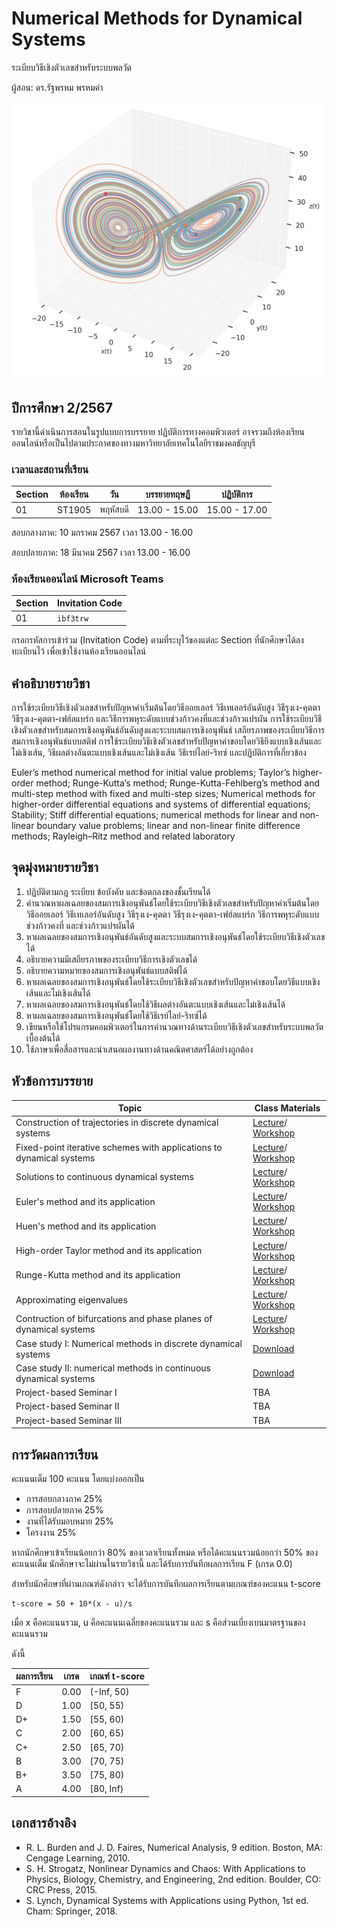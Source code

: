# Numerical Methods for Dynamical Systems
ระเบียบวิธีเชิงตัวเลขสำหรับระบบพลวัต


ผู้สอน: ดร.รัฐพรหม พรหมคำ


<img src='./images/phasespace.png' alt='banner' width='500'>

## ปีการศึกษา 2/2567
รายวิชานี้ดำเนินการสอนในรูปแบบการบรรยาย ปฏิบัติการทางคอมพิวเตอร์ 
อาจรวมถึงห้องเรียนออนไลน์หรือเป็นไปตามประกาศของทางมหาวิทยาลัยเทคโนโลยีราชมงคลธัญบุรี 


### เวลาและสถานที่เรียน

| Section | ห้องเรียน | วัน | บรรยายทฤษฏี  | ปฏิบัติการ  |
|--------|---------|----|---------------|---------------|
| 01     |  ST1905 | พฤหัสบดี | 13.00 - 15.00  | 15.00 - 17.00|

สอบกลางภาค:  10 มกราคม 2567 เวลา 13.00 - 16.00

สอบปลายภาค:  18 มีนาคม 2567 เวลา 13.00 - 16.00

### ห้องเรียนออนไลน์ Microsoft Teams

| Section | Invitation Code | 
|---------|-----------------|
|     01  |  `ibf3trw`      | 

กรอกรหัสการเข้าร่วม (Invitation Code) ตามที่ระบุไว้ของแต่ละ Section ที่นักศึกษาได้ลงทะเบียนไว้ เพื่อเข้าใช้งานห้องเรียนออนไลน์


## คำอธิบายรายวิชา
การใช้ระเบียบวิธีเชิงตัวเลขสำหรับปัญหาค่าเริ่มต้นโดยวิธีออยเลอร์ วิธีเทเลอร์อันดับสูง วิธีรุงเง-คุตตา วิธีรุงเง-คุตตา-เฟฮ์ลแบร์ก และวิธีการพหุระดับแบบช่วงก้าวคงที่และช่วงก้าวแปรผัน การใช้ระเบียบวิธีเชิงตัวเลขสำหรับสมการเชิงอนุพันธ์อันดับสูงและระบบสมการเชิงอนุพันธ์ เสถียรภาพของระเบียบวิธีการ สมการเชิงอนุพันธ์แบบสติฟ การใช้ระเบียบวิธีเชิงตัวเลขสำหรับปัญหาค่าขอบโดยวิธียิงแบบเชิงเส้นและไม่เชิงเส้น, วิธีผลต่างอันตะแบบเชิงเส้นและไม่เชิงเส้น วิธีเรย์ไลย์-ริทซ์ และปฏิบัติการที่เกี่ยวข้อง
          
Euler’s method numerical method for initial value problems; Taylor’s higher-order method; Runge-Kutta’s method; Runge-Kutta-Fehlberg’s method and multi-step method with fixed and multi-step sizes; Numerical methods for higher-order differential equations and systems of differential equations; Stability; Stiff differential equations; numerical methods for linear and non-linear boundary value problems; linear and non-linear finite difference methods; Rayleigh–Ritz method and related laboratory


## จุดมุ่งหมายรายวิชา

1. ปฏิบัติตามกฎ ระเบียบ ข้อบังคับ และข้อตกลงของชั้นเรียนได้
2. คำนวณหาผลเฉลยของสมการเชิงอนุพันธ์โดยใช้ระเบียบวิธีเชิงตัวเลขสำหรับปัญหาค่าเริ่มต้นโดยวิธีออยเลอร์ วิธีเทเลอร์อันดับสูง วิธีรุงเง-คุตตา วิธีรุงเง-คุตตา-เฟฮ์ลแบร์ก วิธีการพหุระดับแบบช่วงก้าวคงที่ และช่วงก้าวแปรผันได้
3. หาผลเฉลยของสมการเชิงอนุพันธ์อันดับสูงและระบบสมการเชิงอนุพันธ์โดยใช้ระเบียบวิธีเชิงตัวเลขได้
4. อธิบายความมีเสถียรภาพของระเบียบวิธีการเชิงตัวเลขได้
5. อธิบายความหมายของสมการเชิงอนุพันธ์แบบสติฟได้
6. หาผลเฉลยของสมการเชิงอนุพันธ์โดยใช้ระเบียบวิธีเชิงตัวเลขสำหรับปัญหาค่าขอบโดยวิธีแบบเชิงเส้นและไม่เชิงเส้นได้
7. หาผลเฉลยของสมการเชิงอนุพันธ์โดยใช้วิธีผลต่างอันตะแบบเชิงเส้นและไม่เชิงเส้นได้ 
8. หาผลเฉลยของสมการเชิงอนุพันธ์โดยใช้วิธีเรย์ไลย์-ริทซ์ได้
9. เขียนหรือใช้โปรแกรมคอมพิวเตอร์ในการคํานวณทางด้านระเบียบวิธีเชิงตัวเลขสำหรับระบบพลวัตเบื้องต้นได้
10. ใช้ภาษาเพื่อสื่อสารและนำเสนอผลงานทางด้านคณิตศาสตร์ได้อย่างถูกต้อง

## หัวข้อการบรรยาย

| Topic						| 	Class Materials 		|
|---------------------------|---------------------------|
| Construction of trajectories in discrete dynamical systems  | [Lecture](./materials/lecture_01.pdf)/ [Workshop](./materials/workshop_01.ipynb) |
| Fixed-point iterative schemes with applications to dynamical systems  | [Lecture](./materials/fixed_point_iterations.pdf)/ [Workshop](./materials/workshop_02.ipynb) |
| Solutions to continuous dynamical systems | [Lecture](./materials/solution_ode.pdf)/ [Workshop](./materials/solution_ode.pdf) |
| Euler's method and its application | [Lecture](./materials/euler_method.pdf)/ [Workshop](./materials/workshop_03.ipynb) |
| Huen's method and its application | [Lecture](./materials/heun_method.pdf)/ [Workshop](./materials/workshop_04.ipynb) |
| High-order Taylor method and its application | [Lecture](./materials/taylor_method.pdf)/ [Workshop](./materials/workshop_05.ipynb) |
| Runge-Kutta method and its application | [Lecture](./materials/runge_kutta_method.pdf)/ [Workshop](./materials/workshop_06.ipynb) |
| Approximating eigenvalues   | [Lecture](./materials/lecture_05.pdf)/ [Workshop](./materials/workshop_0x.ipynb) |
| Contruction of bifurcations and phase planes of dynamical systems    | [Lecture](./materials/lecture_0x.pdf)/ [Workshop](./materials/workshop_06.ipynb) |
| Case study I: Numerical methods in discrete dynamical systems | [Download](./materials/cases_discrete.zip)  |
| Case study II: numerical methods in continuous dynamical systems | [Download](./materials/cases_continuous.zip)  |
| Project-based Seminar I | TBA  |
| Project-based Seminar II | TBA  |
| Project-based Seminar III | TBA  |



## การวัดผลการเรียน
คะแนนเต็ม 100 คะแนน โดยแบ่งออกเป็น
- การสอบกลางภาค 25%
- การสอบปลายภาค 25%
- งานที่ได้รับมอบหมาย 25%
- โครงงาน 25%

หากนักศึกษาเข้าเรียนน้อยกว่า 80% ของเวลาเรียนทั้งหมด
หรือได้คะแนนรวมน้อยกว่า 50% ของคะแนนเต็ม นักศึกษาจะไม่ผ่านในรายวิชานี้ และได้รับการบันทึกผลการเรียน F (เกรด 0.0) 

สำหรับนักศึกษาที่ผ่านเกณฑ์ดังกล่าว จะได้รับการบันทึกผลการเรียนตามเกณฑ์ของคะแนน t-score 

```
t-score = 50 + 10*(x - u)/s
```
เมื่อ x คือคะแนนรวม, u คือคะแนนเฉลี่ยของคะแนนรวม และ s คือส่วนเบี่ยงเบนมาตรฐานของคะแนนรวม

ดังนี้

| ผลการเรียน | เกรด | เกณฑ์ t-score |
|---------|------|--------------|
| F | 0.00 | (-Inf, 50) | 
| D | 1.00 | [50, 55) | 
| D+ | 1.50 | [55, 60) | 
| C | 2.00 | [60, 65) |
| C+ | 2.50 | [65, 70) |
| B | 3.00 | [70, 75) |
| B+ | 3.50 | [75, 80) |
| A | 4.00 | [80, Inf) |


## เอกสารอ้างอิง
- R. L. Burden and J. D. Faires, Numerical Analysis, 9 edition. Boston, MA: Cengage Learning, 2010.
- S. H. Strogatz, Nonlinear Dynamics and Chaos: With Applications to Physics, Biology, Chemistry, and Engineering, 2nd edition. Boulder, CO: CRC Press, 2015.
- S. Lynch, Dynamical Systems with Applications using Python, 1st ed. Cham: Springer, 2018.